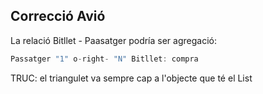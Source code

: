 ## Correcció Avió
La relació Bitllet - Paasatger podría ser agregació:
```kotlin
Passatger "1" o-right- "N" Bitllet: compra
```

TRUC: el triangulet va sempre cap a l'objecte que té el List<xxxxxxxxx>